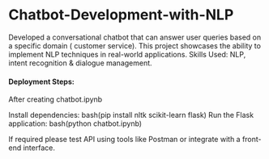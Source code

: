 # Chatbot-Development-with-NLP
Developed a conversational chatbot that can answer user queries based on a specific domain ( customer service). This project showcases the ability to implement NLP techniques in real-world applications. Skills Used: NLP, intent recognition &amp; dialogue management.


#### Deployment Steps:
After creating chatbot.ipynb

Install dependencies:
bash(pip install nltk scikit-learn flask)
Run the Flask application:
bash(python chatbot.ipynb)

If required please test API using tools like Postman or integrate with a front-end interface.
